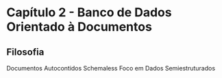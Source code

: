 # Capítulo 2 - Banco de Dados Orientado à Documentos
## Filosofia
Documentos Autocontidos
Schemaless
Foco em Dados Semiestruturados
